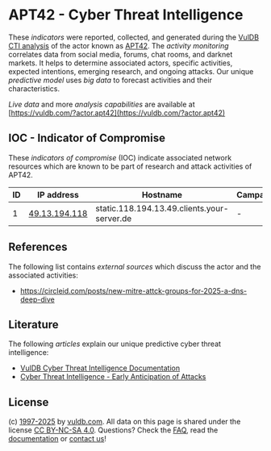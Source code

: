 # APT42 - Cyber Threat Intelligence

These _indicators_ were reported, collected, and generated during the [VulDB CTI analysis](https://vuldb.com/?kb.cti) of the actor known as [APT42](https://vuldb.com/?actor.apt42). The _activity monitoring_ correlates data from social media, forums, chat rooms, and darknet markets. It helps to determine associated actors, specific activities, expected intentions, emerging research, and ongoing attacks. Our unique _predictive model_ uses _big data_ to forecast activities and their characteristics.

_Live data_ and more _analysis capabilities_ are available at [https://vuldb.com/?actor.apt42](https://vuldb.com/?actor.apt42)

## IOC - Indicator of Compromise

These _indicators of compromise_ (IOC) indicate associated network resources which are known to be part of research and attack activities of APT42.

ID | IP address | Hostname | Campaign | Confidence
-- | ---------- | -------- | -------- | ----------
1 | [49.13.194.118](https://vuldb.com/?ip.49.13.194.118) | static.118.194.13.49.clients.your-server.de | - | High

## References

The following list contains _external sources_ which discuss the actor and the associated activities:

* https://circleid.com/posts/new-mitre-attck-groups-for-2025-a-dns-deep-dive

## Literature

The following _articles_ explain our unique predictive cyber threat intelligence:

* [VulDB Cyber Threat Intelligence Documentation](https://vuldb.com/?kb.cti)
* [Cyber Threat Intelligence - Early Anticipation of Attacks](https://www.scip.ch/en/?labs.20201022)

## License

(c) [1997-2025](https://vuldb.com/?kb.changelog) by [vuldb.com](https://vuldb.com/?kb.about). All data on this page is shared under the license [CC BY-NC-SA 4.0](https://creativecommons.org/licenses/by-nc-sa/4.0/). Questions? Check the [FAQ](https://vuldb.com/?kb.faq), read the [documentation](https://vuldb.com/?kb) or [contact us](https://vuldb.com/?contact)!
